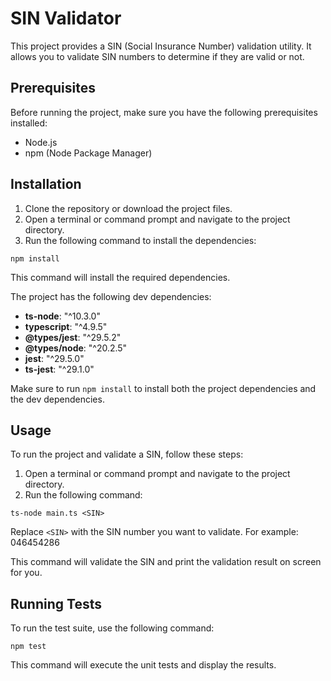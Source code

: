 # SIN Validator

This project provides a SIN (Social Insurance Number) validation utility. It allows you to validate SIN numbers to determine if they are valid or not.

## Prerequisites

Before running the project, make sure you have the following prerequisites installed:

- Node.js
- npm (Node Package Manager)

## Installation

1. Clone the repository or download the project files.
2. Open a terminal or command prompt and navigate to the project directory.
3. Run the following command to install the dependencies:

`npm install`

This command will install the required dependencies.

The project has the following dev dependencies:

- **ts-node**: "^10.3.0"
- **typescript**: "^4.9.5"
- **@types/jest**: "^29.5.2"
- **@types/node**: "^20.2.5"
- **jest**: "^29.5.0"
- **ts-jest**: "^29.1.0"

Make sure to run `npm install` to install both the project dependencies and the dev dependencies.

## Usage

To run the project and validate a SIN, follow these steps:

1. Open a terminal or command prompt and navigate to the project directory.
2. Run the following command:

`ts-node main.ts <SIN>`

Replace `<SIN>` with the SIN number you want to validate. For example: 046454286

This command will validate the SIN and print the validation result on screen for you.

## Running Tests

To run the test suite, use the following command:

`npm test`

This command will execute the unit tests and display the results.
